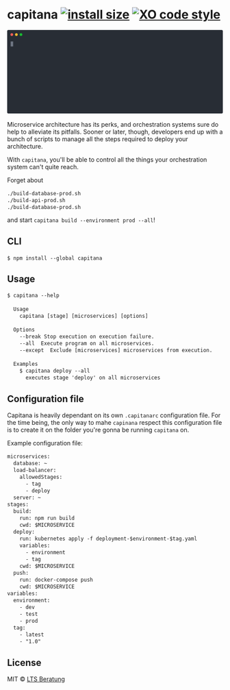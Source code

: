 # capitana [![install size](https://flat.badgen.net/packagephobia/install/capitana)](https://packagephobia.now.sh/result?p=capitana) [![XO code style](https://flat.badgen.net/xo/status/capitana)](https://github.com/xojs/xo)

![](example.svg)

Microservice architecture has its perks, and orchestration systems sure do help to alleviate its pitfalls. Sooner or later, though, developers end up with a bunch of scripts to manage all the steps required to deploy your architecture.

With `capitana`, you'll be able to control all the things your orchestration system can't quite reach.

Forget about 

```
./build-database-prod.sh
./build-api-prod.sh
./build-database-prod.sh
``` 

and start `capitana build --environment prod --all`!

## CLI

```
$ npm install --global capitana
```

## Usage

```
$ capitana --help

  Usage
    capitana [stage] [microservices] [options]

  Options
    --break Stop execution on execution failure.
    --all  Execute program on all microservices.
    --except  Exclude [microservices] microservices from execution.

  Examples
    $ capitana deploy --all
      executes stage 'deploy' on all microservices
```

## Configuration file

Capitana is heavily dependant on its own `.capitanarc` configuration file. For the time being, the only way to mahe `capinana` respect this configuration file is to create it on the folder you're gonna be running `capitana` on.

Example configuration file:

```
microservices: 
  database: ~
  load-balancer: 
    allowedStages: 
      - tag
      - deploy
  server: ~
stages: 
  build: 
    run: npm run build
    cwd: $MICROSERVICE
  deploy: 
    run: kubernetes apply -f deployment-$environment-$tag.yaml
    variables: 
      - environment
      - tag
    cwd: $MICROSERVICE
  push: 
    run: docker-compose push
    cwd: $MICROSERVICE
variables: 
  environment: 
    - dev
    - test
    - prod
  tag: 
    - latest
    - "1.0"
```

## License

MIT © [LTS Beratung](https://lts-beratung.de/en.html)
